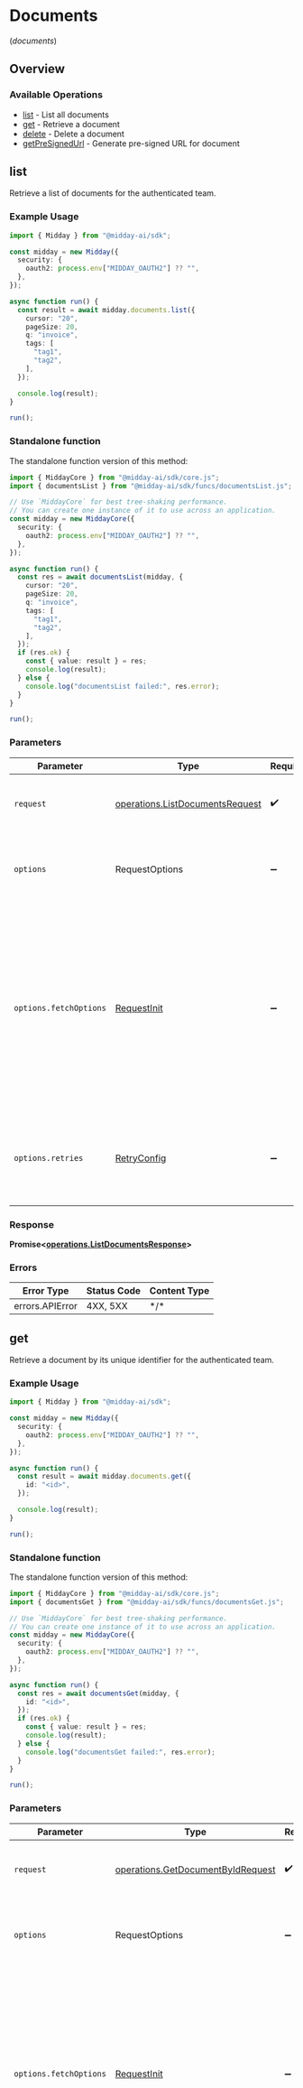 # Documents
(*documents*)

## Overview

### Available Operations

* [list](#list) - List all documents
* [get](#get) - Retrieve a document
* [delete](#delete) - Delete a document
* [getPreSignedUrl](#getpresignedurl) - Generate pre-signed URL for document

## list

Retrieve a list of documents for the authenticated team.

### Example Usage

<!-- UsageSnippet language="typescript" operationID="listDocuments" method="get" path="/documents" -->
```typescript
import { Midday } from "@midday-ai/sdk";

const midday = new Midday({
  security: {
    oauth2: process.env["MIDDAY_OAUTH2"] ?? "",
  },
});

async function run() {
  const result = await midday.documents.list({
    cursor: "20",
    pageSize: 20,
    q: "invoice",
    tags: [
      "tag1",
      "tag2",
    ],
  });

  console.log(result);
}

run();
```

### Standalone function

The standalone function version of this method:

```typescript
import { MiddayCore } from "@midday-ai/sdk/core.js";
import { documentsList } from "@midday-ai/sdk/funcs/documentsList.js";

// Use `MiddayCore` for best tree-shaking performance.
// You can create one instance of it to use across an application.
const midday = new MiddayCore({
  security: {
    oauth2: process.env["MIDDAY_OAUTH2"] ?? "",
  },
});

async function run() {
  const res = await documentsList(midday, {
    cursor: "20",
    pageSize: 20,
    q: "invoice",
    tags: [
      "tag1",
      "tag2",
    ],
  });
  if (res.ok) {
    const { value: result } = res;
    console.log(result);
  } else {
    console.log("documentsList failed:", res.error);
  }
}

run();
```

### Parameters

| Parameter                                                                                                                                                                      | Type                                                                                                                                                                           | Required                                                                                                                                                                       | Description                                                                                                                                                                    |
| ------------------------------------------------------------------------------------------------------------------------------------------------------------------------------ | ------------------------------------------------------------------------------------------------------------------------------------------------------------------------------ | ------------------------------------------------------------------------------------------------------------------------------------------------------------------------------ | ------------------------------------------------------------------------------------------------------------------------------------------------------------------------------ |
| `request`                                                                                                                                                                      | [operations.ListDocumentsRequest](../../models/operations/listdocumentsrequest.md)                                                                                             | :heavy_check_mark:                                                                                                                                                             | The request object to use for the request.                                                                                                                                     |
| `options`                                                                                                                                                                      | RequestOptions                                                                                                                                                                 | :heavy_minus_sign:                                                                                                                                                             | Used to set various options for making HTTP requests.                                                                                                                          |
| `options.fetchOptions`                                                                                                                                                         | [RequestInit](https://developer.mozilla.org/en-US/docs/Web/API/Request/Request#options)                                                                                        | :heavy_minus_sign:                                                                                                                                                             | Options that are passed to the underlying HTTP request. This can be used to inject extra headers for examples. All `Request` options, except `method` and `body`, are allowed. |
| `options.retries`                                                                                                                                                              | [RetryConfig](../../lib/utils/retryconfig.md)                                                                                                                                  | :heavy_minus_sign:                                                                                                                                                             | Enables retrying HTTP requests under certain failure conditions.                                                                                                               |

### Response

**Promise\<[operations.ListDocumentsResponse](../../models/operations/listdocumentsresponse.md)\>**

### Errors

| Error Type      | Status Code     | Content Type    |
| --------------- | --------------- | --------------- |
| errors.APIError | 4XX, 5XX        | \*/\*           |

## get

Retrieve a document by its unique identifier for the authenticated team.

### Example Usage

<!-- UsageSnippet language="typescript" operationID="getDocumentById" method="get" path="/documents/{id}" -->
```typescript
import { Midday } from "@midday-ai/sdk";

const midday = new Midday({
  security: {
    oauth2: process.env["MIDDAY_OAUTH2"] ?? "",
  },
});

async function run() {
  const result = await midday.documents.get({
    id: "<id>",
  });

  console.log(result);
}

run();
```

### Standalone function

The standalone function version of this method:

```typescript
import { MiddayCore } from "@midday-ai/sdk/core.js";
import { documentsGet } from "@midday-ai/sdk/funcs/documentsGet.js";

// Use `MiddayCore` for best tree-shaking performance.
// You can create one instance of it to use across an application.
const midday = new MiddayCore({
  security: {
    oauth2: process.env["MIDDAY_OAUTH2"] ?? "",
  },
});

async function run() {
  const res = await documentsGet(midday, {
    id: "<id>",
  });
  if (res.ok) {
    const { value: result } = res;
    console.log(result);
  } else {
    console.log("documentsGet failed:", res.error);
  }
}

run();
```

### Parameters

| Parameter                                                                                                                                                                      | Type                                                                                                                                                                           | Required                                                                                                                                                                       | Description                                                                                                                                                                    |
| ------------------------------------------------------------------------------------------------------------------------------------------------------------------------------ | ------------------------------------------------------------------------------------------------------------------------------------------------------------------------------ | ------------------------------------------------------------------------------------------------------------------------------------------------------------------------------ | ------------------------------------------------------------------------------------------------------------------------------------------------------------------------------ |
| `request`                                                                                                                                                                      | [operations.GetDocumentByIdRequest](../../models/operations/getdocumentbyidrequest.md)                                                                                         | :heavy_check_mark:                                                                                                                                                             | The request object to use for the request.                                                                                                                                     |
| `options`                                                                                                                                                                      | RequestOptions                                                                                                                                                                 | :heavy_minus_sign:                                                                                                                                                             | Used to set various options for making HTTP requests.                                                                                                                          |
| `options.fetchOptions`                                                                                                                                                         | [RequestInit](https://developer.mozilla.org/en-US/docs/Web/API/Request/Request#options)                                                                                        | :heavy_minus_sign:                                                                                                                                                             | Options that are passed to the underlying HTTP request. This can be used to inject extra headers for examples. All `Request` options, except `method` and `body`, are allowed. |
| `options.retries`                                                                                                                                                              | [RetryConfig](../../lib/utils/retryconfig.md)                                                                                                                                  | :heavy_minus_sign:                                                                                                                                                             | Enables retrying HTTP requests under certain failure conditions.                                                                                                               |

### Response

**Promise\<[operations.GetDocumentByIdResponse](../../models/operations/getdocumentbyidresponse.md)\>**

### Errors

| Error Type      | Status Code     | Content Type    |
| --------------- | --------------- | --------------- |
| errors.APIError | 4XX, 5XX        | \*/\*           |

## delete

Delete a document by its unique identifier for the authenticated team.

### Example Usage

<!-- UsageSnippet language="typescript" operationID="deleteDocument" method="delete" path="/documents/{id}" -->
```typescript
import { Midday } from "@midday-ai/sdk";

const midday = new Midday({
  security: {
    oauth2: process.env["MIDDAY_OAUTH2"] ?? "",
  },
});

async function run() {
  const result = await midday.documents.delete({
    id: "<id>",
  });

  console.log(result);
}

run();
```

### Standalone function

The standalone function version of this method:

```typescript
import { MiddayCore } from "@midday-ai/sdk/core.js";
import { documentsDelete } from "@midday-ai/sdk/funcs/documentsDelete.js";

// Use `MiddayCore` for best tree-shaking performance.
// You can create one instance of it to use across an application.
const midday = new MiddayCore({
  security: {
    oauth2: process.env["MIDDAY_OAUTH2"] ?? "",
  },
});

async function run() {
  const res = await documentsDelete(midday, {
    id: "<id>",
  });
  if (res.ok) {
    const { value: result } = res;
    console.log(result);
  } else {
    console.log("documentsDelete failed:", res.error);
  }
}

run();
```

### Parameters

| Parameter                                                                                                                                                                      | Type                                                                                                                                                                           | Required                                                                                                                                                                       | Description                                                                                                                                                                    |
| ------------------------------------------------------------------------------------------------------------------------------------------------------------------------------ | ------------------------------------------------------------------------------------------------------------------------------------------------------------------------------ | ------------------------------------------------------------------------------------------------------------------------------------------------------------------------------ | ------------------------------------------------------------------------------------------------------------------------------------------------------------------------------ |
| `request`                                                                                                                                                                      | [operations.DeleteDocumentRequest](../../models/operations/deletedocumentrequest.md)                                                                                           | :heavy_check_mark:                                                                                                                                                             | The request object to use for the request.                                                                                                                                     |
| `options`                                                                                                                                                                      | RequestOptions                                                                                                                                                                 | :heavy_minus_sign:                                                                                                                                                             | Used to set various options for making HTTP requests.                                                                                                                          |
| `options.fetchOptions`                                                                                                                                                         | [RequestInit](https://developer.mozilla.org/en-US/docs/Web/API/Request/Request#options)                                                                                        | :heavy_minus_sign:                                                                                                                                                             | Options that are passed to the underlying HTTP request. This can be used to inject extra headers for examples. All `Request` options, except `method` and `body`, are allowed. |
| `options.retries`                                                                                                                                                              | [RetryConfig](../../lib/utils/retryconfig.md)                                                                                                                                  | :heavy_minus_sign:                                                                                                                                                             | Enables retrying HTTP requests under certain failure conditions.                                                                                                               |

### Response

**Promise\<[operations.DeleteDocumentResponse](../../models/operations/deletedocumentresponse.md)\>**

### Errors

| Error Type      | Status Code     | Content Type    |
| --------------- | --------------- | --------------- |
| errors.APIError | 4XX, 5XX        | \*/\*           |

## getPreSignedUrl

Generate a pre-signed URL for accessing a document. The URL is valid for 60 seconds and allows secure temporary access to the document file.

### Example Usage

<!-- UsageSnippet language="typescript" operationID="getDocumentPreSignedUrl" method="post" path="/documents/{id}/presigned-url" -->
```typescript
import { Midday } from "@midday-ai/sdk";

const midday = new Midday({
  security: {
    oauth2: process.env["MIDDAY_OAUTH2"] ?? "",
  },
});

async function run() {
  const result = await midday.documents.getPreSignedUrl({
    id: "b3b7c1e2-4c2a-4e7a-9c1a-2b7c1e24c2a4",
    download: true,
  });

  console.log(result);
}

run();
```

### Standalone function

The standalone function version of this method:

```typescript
import { MiddayCore } from "@midday-ai/sdk/core.js";
import { documentsGetPreSignedUrl } from "@midday-ai/sdk/funcs/documentsGetPreSignedUrl.js";

// Use `MiddayCore` for best tree-shaking performance.
// You can create one instance of it to use across an application.
const midday = new MiddayCore({
  security: {
    oauth2: process.env["MIDDAY_OAUTH2"] ?? "",
  },
});

async function run() {
  const res = await documentsGetPreSignedUrl(midday, {
    id: "b3b7c1e2-4c2a-4e7a-9c1a-2b7c1e24c2a4",
    download: true,
  });
  if (res.ok) {
    const { value: result } = res;
    console.log(result);
  } else {
    console.log("documentsGetPreSignedUrl failed:", res.error);
  }
}

run();
```

### Parameters

| Parameter                                                                                                                                                                      | Type                                                                                                                                                                           | Required                                                                                                                                                                       | Description                                                                                                                                                                    |
| ------------------------------------------------------------------------------------------------------------------------------------------------------------------------------ | ------------------------------------------------------------------------------------------------------------------------------------------------------------------------------ | ------------------------------------------------------------------------------------------------------------------------------------------------------------------------------ | ------------------------------------------------------------------------------------------------------------------------------------------------------------------------------ |
| `request`                                                                                                                                                                      | [operations.GetDocumentPreSignedUrlRequest](../../models/operations/getdocumentpresignedurlrequest.md)                                                                         | :heavy_check_mark:                                                                                                                                                             | The request object to use for the request.                                                                                                                                     |
| `options`                                                                                                                                                                      | RequestOptions                                                                                                                                                                 | :heavy_minus_sign:                                                                                                                                                             | Used to set various options for making HTTP requests.                                                                                                                          |
| `options.fetchOptions`                                                                                                                                                         | [RequestInit](https://developer.mozilla.org/en-US/docs/Web/API/Request/Request#options)                                                                                        | :heavy_minus_sign:                                                                                                                                                             | Options that are passed to the underlying HTTP request. This can be used to inject extra headers for examples. All `Request` options, except `method` and `body`, are allowed. |
| `options.retries`                                                                                                                                                              | [RetryConfig](../../lib/utils/retryconfig.md)                                                                                                                                  | :heavy_minus_sign:                                                                                                                                                             | Enables retrying HTTP requests under certain failure conditions.                                                                                                               |

### Response

**Promise\<[operations.GetDocumentPreSignedUrlResponse](../../models/operations/getdocumentpresignedurlresponse.md)\>**

### Errors

| Error Type                                        | Status Code                                       | Content Type                                      |
| ------------------------------------------------- | ------------------------------------------------- | ------------------------------------------------- |
| errors.GetDocumentPreSignedUrlBadRequestError     | 400                                               | application/json                                  |
| errors.GetDocumentPreSignedUrlNotFoundError       | 404                                               | application/json                                  |
| errors.GetDocumentPreSignedUrlInternalServerError | 500                                               | application/json                                  |
| errors.APIError                                   | 4XX, 5XX                                          | \*/\*                                             |